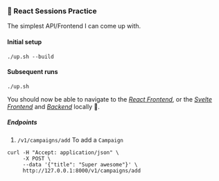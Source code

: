 ### 💫 React Sessions Practice 

The simplest API/Frontend I can come up with.

#### Initial setup

```
./up.sh --build
```

#### Subsequent runs

```
./up.sh
```

You should now be able to navigate to the [*React
Frontend*](http://localhost:3000/), or the [*Svelte
Frontend*](http://localhost:3001/) and [*Backend*](http://localhost:8000/)
locally 🥳.

##### Endpoints

1. `/v1/campaigns/add` To add a `Campaign`

```
curl -H "Accept: application/json" \
     -X POST \
     --data '{"title": "Super awesome"}' \
     http://127.0.0.1:8000/v1/campaigns/add
```
